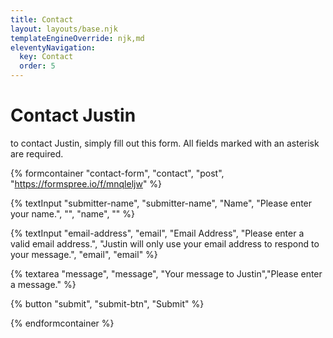 ```yaml
---
title: Contact
layout: layouts/base.njk
templateEngineOverride: njk,md
eleventyNavigation:
  key: Contact
  order: 5
---
```

# Contact Justin

to contact Justin, simply fill out this form. All fields marked with an asterisk are required.

{% formcontainer "contact-form", "contact", "post", "https://formspree.io/f/mnqleljw" %}

{% textInput "submitter-name", "submitter-name", "Name", "Please enter your name.", "", "name", "" %}

{% textInput "email-address", "email", "Email Address", "Please enter a valid email address.", "Justin will only use your email address to respond to your message.", "email", "email" %}

{% textarea "message", "message", "Your message to Justin","Please enter a message." %}

{% button "submit", "submit-btn", "Submit" %}

{% endformcontainer %}